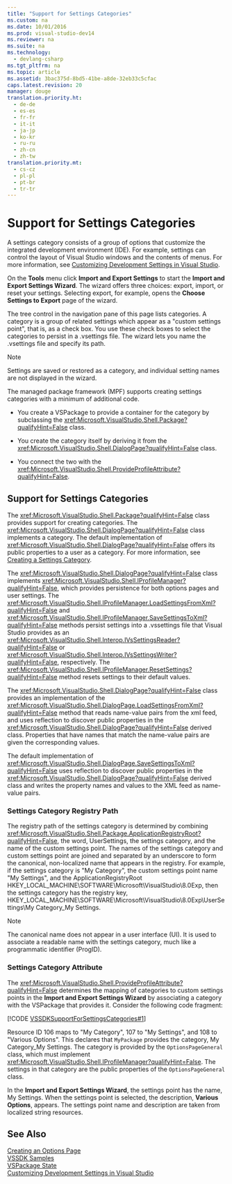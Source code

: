 ```yaml
---
title: "Support for Settings Categories"
ms.custom: na
ms.date: 10/01/2016
ms.prod: visual-studio-dev14
ms.reviewer: na
ms.suite: na
ms.technology: 
  - devlang-csharp
ms.tgt_pltfrm: na
ms.topic: article
ms.assetid: 3bac375d-8bd5-41be-a8de-32eb33c5cfac
caps.latest.revision: 20
manager: douge
translation.priority.ht: 
  - de-de
  - es-es
  - fr-fr
  - it-it
  - ja-jp
  - ko-kr
  - ru-ru
  - zh-cn
  - zh-tw
translation.priority.mt: 
  - cs-cz
  - pl-pl
  - pt-br
  - tr-tr
---
```

# Support for Settings Categories
A settings category consists of a group of options that customize the integrated development environment (IDE). For example, settings can control the layout of Visual Studio windows and the contents of menus. For more information, see [Customizing Development Settings in Visual Studio](assetId:///22c4debb-4e31-47a8-8f19-16f328d7dcd3).  
  
 On the **Tools** menu click **Import and Export Settings** to start the **Import and Export Settings Wizard**. The wizard offers three choices: export, import, or reset your settings. Selecting export, for example, opens the **Choose Settings to Export** page of the wizard.  
  
 The tree control in the navigation pane of this page lists categories. A category is a group of related settings which appear as a "custom settings point", that is, as a check box. You use these check boxes to select the categories to persist in a .vsettings file. The wizard lets you name the .vsettings file and specify its path.  
  
> [!NOTE]
>  Settings are saved or restored as a category, and individual setting names are not displayed in the wizard.  
  
 The managed package framework (MPF) supports creating settings categories with a minimum of additional code.  
  
-   You create a VSPackage to provide a container for the category by subclassing the <xref:Microsoft.VisualStudio.Shell.Package?qualifyHint=False> class.  
  
-   You create the category itself by deriving it from the <xref:Microsoft.VisualStudio.Shell.DialogPage?qualifyHint=False> class.  
  
-   You connect the two with the <xref:Microsoft.VisualStudio.Shell.ProvideProfileAttribute?qualifyHint=False>.  
  
## Support for Settings Categories  
 The <xref:Microsoft.VisualStudio.Shell.Package?qualifyHint=False> class provides support for creating categories. The <xref:Microsoft.VisualStudio.Shell.DialogPage?qualifyHint=False> class implements a category. The default implementation of <xref:Microsoft.VisualStudio.Shell.DialogPage?qualifyHint=False> offers its public properties to a user as a category. For more information, see [Creating a Settings Category](../Topic/Creating%20a%20Settings%20Category.md).  
  
 The <xref:Microsoft.VisualStudio.Shell.DialogPage?qualifyHint=False> class implements <xref:Microsoft.VisualStudio.Shell.IProfileManager?qualifyHint=False>, which provides persistence for both options pages and user settings. The <xref:Microsoft.VisualStudio.Shell.IProfileManager.LoadSettingsFromXml?qualifyHint=False> and <xref:Microsoft.VisualStudio.Shell.IProfileManager.SaveSettingsToXml?qualifyHint=False> methods persist settings into a .vssettings file that Visual Studio provides as an <xref:Microsoft.VisualStudio.Shell.Interop.IVsSettingsReader?qualifyHint=False> or <xref:Microsoft.VisualStudio.Shell.Interop.IVsSettingsWriter?qualifyHint=False>, respectively. The <xref:Microsoft.VisualStudio.Shell.IProfileManager.ResetSettings?qualifyHint=False> method resets settings to their default values.  
  
 The <xref:Microsoft.VisualStudio.Shell.DialogPage?qualifyHint=False> class provides an implementation of the <xref:Microsoft.VisualStudio.Shell.DialogPage.LoadSettingsFromXml?qualifyHint=False> method that reads name-value pairs from the xml feed, and uses reflection to discover public properties in the <xref:Microsoft.VisualStudio.Shell.DialogPage?qualifyHint=False> derived class. Properties that have names that match the name-value pairs are given the corresponding values.  
  
 The default implementation of <xref:Microsoft.VisualStudio.Shell.DialogPage.SaveSettingsToXml?qualifyHint=False> uses reflection to discover public properties in the <xref:Microsoft.VisualStudio.Shell.DialogPage?qualifyHint=False> derived class and writes the property names and values to the XML feed as name-value pairs.  
  
### Settings Category Registry Path  
 The registry path of the settings category is determined by combining <xref:Microsoft.VisualStudio.Shell.Package.ApplicationRegistryRoot?qualifyHint=False>, the word, UserSettings, the settings category, and the name of the custom settings point. The names of the settings category and custom settings point are joined and separated by an underscore to form the canonical, non-localized name that appears in the registry. For example, if the settings category is "My Category", the custom settings point name "My Settings", and the ApplicationRegistryRoot HKEY_LOCAL_MACHINE\SOFTWARE\Microsoft\VisualStudio\8.0Exp, then the settings category has the registry key, HKEY_LOCAL_MACHINE\SOFTWARE\Microsoft\VisualStudio\8.0Exp\UserSettings\My Category_My Settings.  
  
> [!NOTE]
>  The canonical name does not appear in a user interface (UI). It is used to associate a readable name with the settings category, much like a programmatic identifier (ProgID).  
  
### Settings Category Attribute  
 The <xref:Microsoft.VisualStudio.Shell.ProvideProfileAttribute?qualifyHint=False> determines the mapping of categories to custom settings points in the **Import and Export Settings Wizard** by associating a category with the VSPackage that provides it. Consider the following code fragment:  
  
 [!CODE [VSSDKSupportForSettingsCategories#1](../CodeSnippet/VS_Snippets_VSSDK/vssdksupportforsettingscategories#1)]  
  
 Resource ID 106 maps to "My Category", 107 to "My Settings", and 108 to "Various Options". This declares that `MyPackage` provides the category, My Category_My Settings. The category is provided by the `OptionsPageGeneral` class, which must implement <xref:Microsoft.VisualStudio.Shell.IProfileManager?qualifyHint=False>. The settings in that category are the public properties of the `OptionsPageGeneral` class.  
  
 In the **Import and Export Settings Wizard**, the settings point has the name, My Settings. When the settings point is selected, the description, **Various Options**, appears. The settings point name and description are taken from localized string resources.  
  
## See Also  
 [Creating an Options Page](../Topic/Creating%20an%20Options%20Page.md)   
 [VSSDK Samples](../VS_not_in_toc/VSSDK-Samples.md)   
 [VSPackage State](../VS_not_in_toc/VSPackage-State.md)   
 [Customizing Development Settings in Visual Studio](assetId:///22c4debb-4e31-47a8-8f19-16f328d7dcd3)